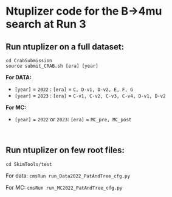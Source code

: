 # Ntuplizer code for the B&rarr;4mu search at Run 3

## Run ntuplizer on a full dataset:
```
cd CrabSubmission
source submit_CRAB.sh [era] [year] 
```
**For DATA:**

* `[year]` = `2022` : `[era]` = `C, D-v1, D-v2, E, F, G`
* `[year]` = `2023` : `[era]` = `C-v1, C-v2, C-v3, C-v4, D-v1, D-v2`

**For MC:**

* `[year]` = `2022` or `2023`: `[era]` = `MC_pre, MC_post`

<p>&nbsp;</p>

## Run ntuplizer on few root files:

`cd SkimTools/test`

For data: `cmsRun run_Data2022_PatAndTree_cfg.py`

For MC: `cmsRun run_MC2022_PatAndTree_cfg.py`

<p>&nbsp;</p>
